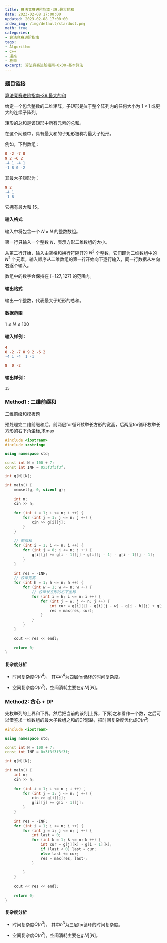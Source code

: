 ```yaml
---
title: 算法竞赛进阶指南-39.最大的和
date: 2023-02-08 17:00:00
updated: 2023-02-08 17:00:00
index_img: /img/default/stardust.png
math: true
categories:
- 算法竞赛进阶指南
tags: 
- Algorithm
- C++
- 递推
- 枚举
excerpt: 算法竞赛进阶指南-0x00-基本算法
---
```


### 题目链接

 [算法竞赛进阶指南-39.最大的和](https://www.acwing.com/problem/content/128/)

给定一个包含整数的二维矩阵，子矩形是位于整个阵列内的任何大小为 $1 \times 1$ 或更大的连续子阵列。

矩形的总和是该矩形中所有元素的总和。

在这个问题中，具有最大和的子矩形被称为最大子矩形。

例如，下列数组：

```diff
0 -2 -7 0 
9 2 -6 2 
-4 1 -4 1 
-1 8 0 -2
```

其最大子矩形为：

```diff
9 2 
-4 1 
-1 8
```

它拥有最大和 $15$。

#### 输入格式

输入中将包含一个 $N \times N$ 的整数数组。

第一行只输入一个整数 $N$，表示方形二维数组的大小。

从第二行开始，输入由空格和换行符隔开的 $N^2$ 个整数，它们即为二维数组中的 $N^2$ 个元素，输入顺序从二维数组的第一行开始向下逐行输入，同一行数据从左向右逐个输入。

数组中的数字会保持在 $[-127,127]$ 的范围内。

#### 输出格式

输出一个整数，代表最大子矩形的总和。

#### 数据范围

$1 \le N \le 100$

#### 输入样例：

```diff
4
0 -2 -7 0 9 2 -6 2
-4 1 -4  1 -1

8  0 -2
```

#### 输出样例：

```
15
```

### Method1 : 二维前缀和

二维前缀和模板题

预处理完二维前缀和后，前两层for循环枚举长方形的宽高，后两层for循环枚举长方形的右下角坐标,求max

```c++
#include <iostream>
#include <cstring>

using namespace std;

const int N = 100 + 7;
const int INF = 0x3f3f3f3f;

int g[N][N];

int main() {
    memset(g, 0, sizeof g);
    
    int n;
    cin >> n;
    
    for (int i = 1; i <= n; i ++) {
        for (int j = 1; j <= n; j ++) {
            cin >> g[i][j];
        }
    }
    
    // 前缀和
    for (int i = 1; i <= n; i ++) {
        for (int j = 0; j <= n; j ++) {
            g[i][j] += g[i - 1][j] + g[i][j - 1] - g[i - 1][j - 1];
        }
    }
    
    int res = -INF;
    // 枚举宽高
    for (int h = 1; h <= n; h ++) {
        for (int w = 1; w <= n; w ++) {
            // 枚举长方形的右下坐标
            for (int i = h; i <= n; i ++) {
                for (int j = w; j <= n; j ++) {
                    int cur = g[i][j] - g[i][j - w] - g[i - h][j] + g[i - h][j - w];
                    res = max(res, cur);
                }
            }
        }
    }
    
    cout << res << endl;
    
    return 0;
}
```

#### 复杂度分析

- 时间复杂度${O(n^4)}$， 其中$n^4$为四层for循环的时间复杂度。

- 空间复杂度${O(n^2)}$，空间消耗主要在$g[N][N]$。



### Method2: 贪心 + DP
先枚举列的上界和下界，然后把当前的该列[上界，下界]之和看作一个数，之后可以借鉴求一维数组的最大子数组之和的DP思路，把时间复杂度优化成$O(n^3)$

```c++
#include <iostream>

using namespace std;

const int N = 100 + 7;
const int INF = 0x3f3f3f3f3f;

int g[N][N];

int main() {
    int n;
    cin >> n;
    
    for (int i = 1; i <= n ; i ++) {
        for (int j = 1; j <= n; j ++) {
            cin >> g[i][j];
            g[i][j] += g[i - 1][j];
        }
    }
    
    int res = -INF;
    for (int i = 1; i <= n; i ++) {
        for (int j = i; j <= n; j ++) {
            int last = 0;
            for (int k = 1; k <= n; k ++) {
                int cur = g[j][k] - g[i - 1][k]; 
                if (last < 0) last = cur;
                else last += cur;
                res = max(res, last);
            }
            
        }
    }
    
    cout << res << endl;
    
    return 0;
}
```

#### 复杂度分析

- 时间复杂度${O(n^3)}$， 其中$n^3$为三层for循环的时间复杂度。

- 空间复杂度${O(n^2)}$，空间消耗主要在$g[N][N]$。